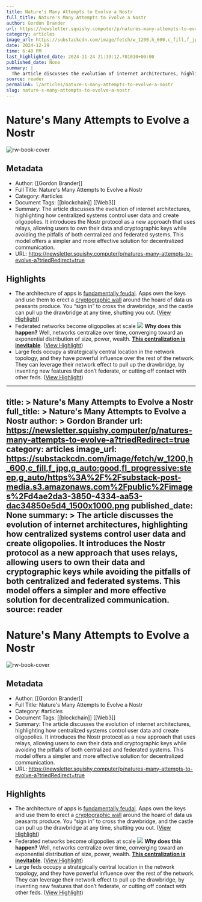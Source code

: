 ```yaml
---
title: Nature's Many Attempts to Evolve a Nostr
full_title: Nature's Many Attempts to Evolve a Nostr
author: Gordon Brander
url: https://newsletter.squishy.computer/p/natures-many-attempts-to-evolve-a?triedRedirect=true
category: articles
image_url: https://substackcdn.com/image/fetch/w_1200,h_600,c_fill,f_jpg,q_auto:good,fl_progressive:steep,g_auto/https%3A%2F%2Fsubstack-post-media.s3.amazonaws.com%2Fpublic%2Fimages%2Fd4ae2da3-3850-4334-aa53-dac34850e5d4_1500x1000.png
date: 2024-12-29
time: 6:40 PM
last_highlighted_date: 2024-11-24 21:39:12.701010+00:00
published_date: None
summary: |
  The article discusses the evolution of internet architectures, highlighting how centralized systems control user data and create oligopolies. It introduces the Nostr protocol as a new approach that uses relays, allowing users to own their data and cryptographic keys while avoiding the pitfalls of both centralized and federated systems. This model offers a simpler and more effective solution for decentralized communication.
source: reader
permalink: l/articles/nature-s-many-attempts-to-evolve-a-nostr
slug: nature-s-many-attempts-to-evolve-a-nostr
---
```

# Nature's Many Attempts to Evolve a Nostr

![rw-book-cover](https://substackcdn.com/image/fetch/w_1200,h_600,c_fill,f_jpg,q_auto:good,fl_progressive:steep,g_auto/https%3A%2F%2Fsubstack-post-media.s3.amazonaws.com%2Fpublic%2Fimages%2Fd4ae2da3-3850-4334-aa53-dac34850e5d4_1500x1000.png)

## Metadata
- Author: [[Gordon Brander]]
- Full Title: Nature's Many Attempts to Evolve a Nostr
- Category: #articles
- Document Tags: [[blockchain]] [[Web3]] 
- Summary: The article discusses the evolution of internet architectures, highlighting how centralized systems control user data and create oligopolies. It introduces the Nostr protocol as a new approach that uses relays, allowing users to own their data and cryptographic keys while avoiding the pitfalls of both centralized and federated systems. This model offers a simpler and more effective solution for decentralized communication.
- URL: https://newsletter.squishy.computer/p/natures-many-attempts-to-evolve-a?triedRedirect=true

## Highlights
- The architecture of apps is [fundamentally feudal](https://newsletter.squishy.computer/p/web3). Apps own the keys and use them to erect a [cryptographic wall](https://developer.mozilla.org/en-US/docs/Web/Security/Same-origin_policy) around the hoard of data us peasants produce. You “sign in” to cross the drawbridge, and the castle can pull up the drawbridge at any time, shutting you out. ([View Highlight](https://read.readwise.io/read/01jdg1n7zqsmmd609r4j1d9afy))
- Federated networks become oligopolies at scale
  ![](https://substackcdn.com/image/fetch/w_1456,c_limit,f_auto,q_auto:good,fl_progressive:steep/https%3A%2F%2Fsubstack-post-media.s3.amazonaws.com%2Fpublic%2Fimages%2Fac85b772-5c53-4332-9cb8-a8ba588c8f76_1500x1161.png)
  **Why does this happen?** Well, networks centralize over time, converging toward an exponential distribution of size, power, wealth. **[This centralization is inevitable](https://newsletter.squishy.computer/p/centralization-is-inevitable)**. ([View Highlight](https://read.readwise.io/read/01jdg1q20gj6zra8cfbmbc48zr))
- Large feds occupy a strategically central location in the network topology, and they have powerful influence over the rest of the network. They can leverage their network effect to pull up the drawbridge, by inventing new features that don’t federate, or cutting off contact with other feds. ([View Highlight](https://read.readwise.io/read/01jdg1tj9vtdntkvdrnh6kyjam))


---
title: >
  Nature's Many Attempts to Evolve a Nostr
full_title: >
  Nature's Many Attempts to Evolve a Nostr
author: >
  Gordon Brander
url: https://newsletter.squishy.computer/p/natures-many-attempts-to-evolve-a?triedRedirect=true
category: articles
image_url: https://substackcdn.com/image/fetch/w_1200,h_600,c_fill,f_jpg,q_auto:good,fl_progressive:steep,g_auto/https%3A%2F%2Fsubstack-post-media.s3.amazonaws.com%2Fpublic%2Fimages%2Fd4ae2da3-3850-4334-aa53-dac34850e5d4_1500x1000.png
published_date: None
summary: >
  The article discusses the evolution of internet architectures, highlighting how centralized systems control user data and create oligopolies. It introduces the Nostr protocol as a new approach that uses relays, allowing users to own their data and cryptographic keys while avoiding the pitfalls of both centralized and federated systems. This model offers a simpler and more effective solution for decentralized communication.
source: reader
---
# Nature's Many Attempts to Evolve a Nostr

![rw-book-cover](https://substackcdn.com/image/fetch/w_1200,h_600,c_fill,f_jpg,q_auto:good,fl_progressive:steep,g_auto/https%3A%2F%2Fsubstack-post-media.s3.amazonaws.com%2Fpublic%2Fimages%2Fd4ae2da3-3850-4334-aa53-dac34850e5d4_1500x1000.png)

## Metadata
- Author: [[Gordon Brander]]
- Full Title: Nature's Many Attempts to Evolve a Nostr
- Category: #articles
- Document Tags: [[blockchain]] [[Web3]] 
- Summary: The article discusses the evolution of internet architectures, highlighting how centralized systems control user data and create oligopolies. It introduces the Nostr protocol as a new approach that uses relays, allowing users to own their data and cryptographic keys while avoiding the pitfalls of both centralized and federated systems. This model offers a simpler and more effective solution for decentralized communication.
- URL: https://newsletter.squishy.computer/p/natures-many-attempts-to-evolve-a?triedRedirect=true

## Highlights
- The architecture of apps is [fundamentally feudal](https://newsletter.squishy.computer/p/web3). Apps own the keys and use them to erect a [cryptographic wall](https://developer.mozilla.org/en-US/docs/Web/Security/Same-origin_policy) around the hoard of data us peasants produce. You “sign in” to cross the drawbridge, and the castle can pull up the drawbridge at any time, shutting you out. ([View Highlight](https://read.readwise.io/read/01jdg1n7zqsmmd609r4j1d9afy))
- Federated networks become oligopolies at scale
  ![](https://substackcdn.com/image/fetch/w_1456,c_limit,f_auto,q_auto:good,fl_progressive:steep/https%3A%2F%2Fsubstack-post-media.s3.amazonaws.com%2Fpublic%2Fimages%2Fac85b772-5c53-4332-9cb8-a8ba588c8f76_1500x1161.png)
  **Why does this happen?** Well, networks centralize over time, converging toward an exponential distribution of size, power, wealth. **[This centralization is inevitable](https://newsletter.squishy.computer/p/centralization-is-inevitable)**. ([View Highlight](https://read.readwise.io/read/01jdg1q20gj6zra8cfbmbc48zr))
- Large feds occupy a strategically central location in the network topology, and they have powerful influence over the rest of the network. They can leverage their network effect to pull up the drawbridge, by inventing new features that don’t federate, or cutting off contact with other feds. ([View Highlight](https://read.readwise.io/read/01jdg1tj9vtdntkvdrnh6kyjam))


